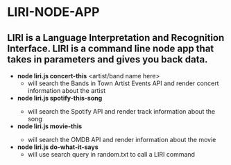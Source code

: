 # LIRI-NODE-APP

## LIRI is a Language Interpretation and Recognition Interface. LIRI is a command line node app that takes in parameters and gives you back data.

* __node liri.js concert-this__ <artist/band name here>
  * will search the Bands in Town Artist Events API and render concert information about the artist
* __node liri.js spotify-this-song__ <song name here>
  * will search the Spotify API and render track information about the song
* __node liri.js movie-this__ <movie name here>
  * will search the OMDB API and render information about the movie
* __node liri.js do-what-it-says__
  * will use search query in random.txt to call a LIRI command

